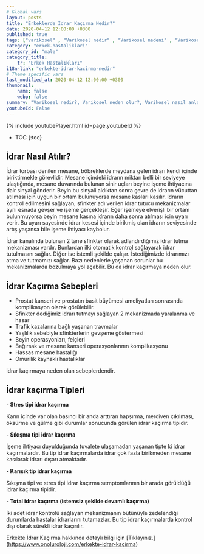 ```yaml
---
# Global vars
layout: posts
title: "Erkeklerde İdrar Kaçırma Nedir?"
date: 2020-04-12 12:00:00 +0300
published: true
tags: ["varikosel" , "Varikosel nedir" , "Varikosel nedeni" , "Varikosel nasıl olur" , "varikosel nasıl görünür" , "varikosel oluşumu", "Varikosel teşhis" , "varikosel belirti" , "Varikosel ameliyatı ne zaman" , "Varikosel ameliyatı nedir" , "Varikosel ameliyatı nasıl yapılır" , "Varikosel tedavi" , "varikosel çözümü" , "varikosel ameliyatı" , "varikosel kısırlığı" , "sperm sayısı tedavi" , "sperm sayısı arttırma" ]
category: "erkek-hastaliklari"
category_id: "male"
category_title:
    tr: "Erkek Hastalıkları"
i18n-link: "erkekte-idrar-kacirma-nedir"
# Theme specific vars
last_modified_at: 2020-04-12 12:00:00 +0300
thumbnail:
    name: false
    webp: false
summary: "Varikosel nedir?, Varikosel neden olur?, Varikosel nasıl anlaşılır?, Varikosel teşhisi? , Varikosel ne zaman ameliyat edilmeli? , Varikosel ameliyatı nedir?,  Varikosel ameliyatı nasıl yapılır?, Varikosel tedavisi?"
youtubeId: False
---
```

{% include youtubePlayer.html id=page.youtubeId %}

* TOC
{:toc}

## İdrar Nasıl Atılır?

İdrar torbası denilen mesane, böbreklerde meydana gelen idrarı kendi içinde biriktirmekle görevlidir. Mesane içindeki idrarın miktarı belli bir seviyeye ulaştığında, mesane duvarında bulunan sinir uçları beyine işeme ihtiyacına dair sinyal gönderir. Beyin bu sinyali aldıktan sonra çevre de idrarın vücuttan atılması için uygun bir ortam bulunuyorsa mesane kasları kasılır. İdrarın kontrol edilmesini sağlayan, sfinkter adı verilen idrar tutucu mekanizmalar aynı esnada gevşer ve işeme gerçekleşir. Eğer işemeye elverişli bir ortam bulunmuyorsa beyin mesane kasına idrarın daha sonra atılması için uyarı verir. Bu uyarı sayesinde idrar kesesi içinde birikmiş olan idrarın seviyesinde artış yaşansa bile işeme ihtiyacı kaybolur.

İdrar kanalında bulunan 2 tane sfinkter olarak adlandırdığımız idrar tutma mekanizması vardır. Bunlardan ilki otomatik kontrol sağlayarak idrar tutulmasını sağlar. Diğer ise istemli şekilde çalışır. İstediğimizde idrarımızı atma ve tutmamızı sağlar. Bazı nedenlerle yaşanan sorunlar bu mekanizmalarda bozulmaya yol açabilir. Bu da idrar kaçırmaya neden olur.

## İdrar Kaçırma Sebepleri

-	Prostat kanseri ve prostatın basit büyümesi ameliyatları sonrasında komplikasyon olarak görülebilir.
-	Sfinkter dediğimiz idrarı tutmayı sağlayan 2 mekanizmada yaralanma ve hasar
-	Trafik kazalarına bağlı yaşanan travmalar
-	Yaşlılık sebebiyle sfinkterlerin gevşeme göstermesi
-	Beyin operasyonları, felçleri
-	Bağırsak ve mesane kanseri operasyonlarının komplikasyonu
-	Hassas mesane hastalığı
-	Omurilik kaynaklı hastalıklar

idrar kaçırmaya neden olan sebeplerdendir.

## İdrar kaçırma Tipleri

**- Stres tipi idrar kaçırma**

Karın içinde var olan basıncı bir anda arttıran hapşırma, merdiven çıkılması, öksürme ve gülme gibi durumlar sonucunda görülen idrar kaçırma tipidir.

**- Sıkışma tipi idrar kaçırma**

İşeme ihtiyacı duyulduğunda tuvalete ulaşamadan yaşanan tipte ki idrar kaçırmalardır. Bu tip idrar kaçırmalarda idrar çok fazla birikmeden mesane kasılarak idrarı dışarı atmaktadır.

**- Karışık tip idrar kaçırma**

Sıkışma tipi ve stres tipi idrar kaçırma semptomlarının bir arada görüldüğü idrar kaçırma tipidir.

**- Total idrar kaçırma (istemsiz şekilde devamlı kaçırma)**

İki adet idrar kontrolü sağlayan mekanizmanın bütünüyle zedelendiği durumlarda hastalar idrarlarını tutamazlar. Bu tip idrar kaçırmalarda kontrol dışı olarak sürekli idrar kaçırılır.


Erkekte İdrar Kaçırma hakkında detaylı bilgi için [Tıklayınız.] (https://www.onoluroloji.com/erkekte-idrar-kacirma)
